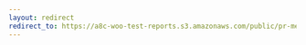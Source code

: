 ```yaml
---
layout: redirect
redirect_to: https://a8c-woo-test-reports.s3.amazonaws.com/public/pr-merge/40301/api/index.html
---
```


